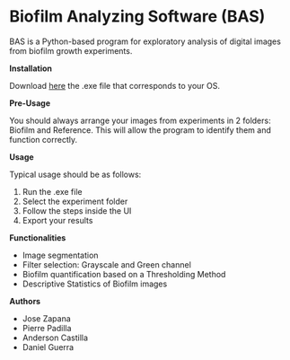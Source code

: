 # **Biofilm Analyzing Software (BAS)**

BAS is a Python-based program for exploratory analysis of digital images from biofilm growth experiments.

**Installation**

Download [here](https://drive.google.com/file/d/1fKPA34Y4yr1Rly8iVG5gyci7LnX97vhY/view?usp=sharing) the .exe file that corresponds to your OS. 

**Pre-Usage**

You should always arrange your images from experiments in 2 folders: Biofilm and Reference. This will allow the program to identify them and function correctly.

**Usage**

Typical usage should be as follows:

1. Run the .exe file
2. Select the experiment folder
3. Follow the steps inside the UI
4. Export your results

**Functionalities**

- Image segmentation
- Filter selection: Grayscale and Green channel
- Biofilm quantification based on a Thresholding Method
- Descriptive Statistics of Biofilm images

**Authors**
- Jose Zapana
- Pierre Padilla
- Anderson Castilla
- Daniel Guerra

